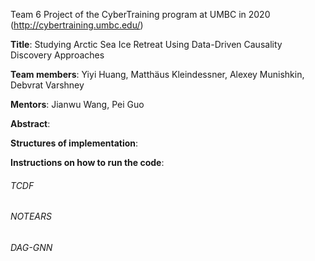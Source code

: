 Team 6 Project of the CyberTraining program at UMBC in 2020 (http://cybertraining.umbc.edu/)

**Title**: Studying Arctic Sea Ice Retreat Using Data-Driven Causality Discovery Approaches

**Team members**: Yiyi Huang, Matthäus Kleindessner, Alexey Munishkin, Debvrat Varshney

**Mentors**: Jianwu Wang, Pei Guo

**Abstract**: 

**Structures of implementation**:

**Instructions on how to run the code**:

###### TCDF

###### NOTEARS

###### DAG-GNN
